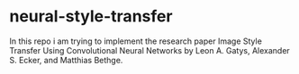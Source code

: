 # neural-style-transfer

In this repo i am trying to implement the research paper Image Style Transfer Using Convolutional Neural Networks by Leon A. Gatys, Alexander S. Ecker, and Matthias Bethge.

